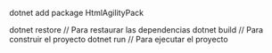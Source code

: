 dotnet add package HtmlAgilityPack

dotnet restore // Para restaurar las dependencias
dotnet build // Para construir el proyecto
dotnet run  // Para ejecutar el proyecto
